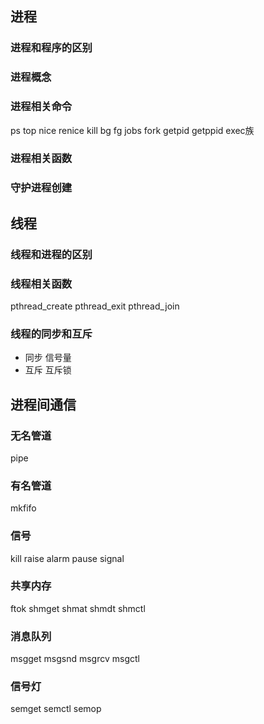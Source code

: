 ## 进程
### 进程和程序的区别
### 进程概念
### 进程相关命令
ps top 
nice 
renice
kill 
bg 
fg 
jobs
fork 
getpid 
getppid 
exec族
### 进程相关函数
### 守护进程创建

## 线程
### 线程和进程的区别
### 线程相关函数
pthread_create
pthread_exit
pthread_join
### 线程的同步和互斥
- 同步 信号量
- 互斥 互斥锁

## 进程间通信
### 无名管道
pipe
### 有名管道
mkfifo
### 信号
kill 
raise 
alarm 
pause 
signal
### 共享内存
ftok 
shmget 
shmat 
shmdt 
shmctl
### 消息队列
msgget 
msgsnd 
msgrcv 
msgctl
### 信号灯
semget 
semctl 
semop